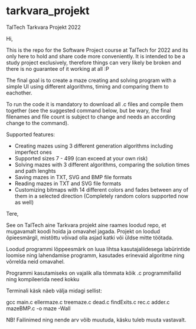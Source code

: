 # tarkvara_projekt
TalTech Tarkvara Projekt 2022

Hi,

This is the repo for the Software Project course at TalTech for 2022 and its only here to hold and share code more conveniently.
It is intended to be a study project exclusively, therefore things can very likely be broken and there is no guarantee of it working at all :P

The final goal is to create a maze creating and solving program with a simple UI using different algorithms, timing and comparing them to eachother.

To run the code it is mandatory to download all .c files and compile them together (see the suggested command below, but be wary, the final filenames 
and file count is subject to change and needs an according change to the command).

Supported features:
  * Creating mazes using 3 different generation algorithms including imperfect ones
  * Supported sizes 7 - 499 (can exceed at your own risk)
  * Solving mazes with 3 different algorithms, comparing the solution times and path lenghts
  * Saving mazes in TXT, SVG and BMP file formats
  * Reading mazes in TXT and SVG file formats
  * Customizing bitmaps with 14 different colors and fades between any of them in a selected direction (Completely random colors supported now as well)

Tere,

See on TalTech aine Tarkvara projekt aine raames loodud repo, et mugavamalt koodi hoida ja omavahel jagada.
Projekt on loodud õpieesmärgil, mistõttu võivad olla asjad katki või üldse mitte töötada.

Loodud programmi lõppeesmärk on luua lihtsa kasutajaliidesega labürintide loomise ning lahendamise programm, kasutades
erinevaid algoritme ning võrrelda neid omavahel.

Programmi kasutamiseks on vajalik alla tõmmata kõik .c programmifailid ning kompileerida need kokku

Terminali käsk näeb välja midagi sellist:

  gcc main.c ellermaze.c treemaze.c dead.c findExits.c rec.c adder.c mazeBMP.c -o maze -Wall
 
NB! Failinimed ning nende arv võib muutuda, käsku tuleb muuta vastavalt.
